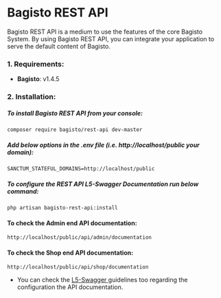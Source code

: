 # Bagisto REST API

<p>Bagisto REST API is a medium to use the features of the core Bagisto System. By using Bagisto REST API, you can integrate your application to serve the default content of Bagisto.</p>

### 1. Requirements:

* **Bagisto**: v1.4.5

### 2. Installation:

##### To install Bagisto REST API from your console:

~~~
composer require bagisto/rest-api dev-master
~~~

##### Add below options in the .env file (i.e. http://localhost/public your domain):

~~~
SANCTUM_STATEFUL_DOMAINS=http://localhost/public
~~~

##### To configure the REST API L5-Swagger Documentation run below command:

~~~
php artisan bagisto-rest-api:install
~~~

#### To check the Admin end API documentation:

~~~
http://localhost/public/api/admin/documentation
~~~

#### To check the Shop end API documentation:

~~~
http://localhost/public/api/shop/documentation
~~~

* You can check the <a href="https://github.com/DarkaOnLine/L5-Swagger"> L5-Swagger </a> guidelines too regarding the configuration the API documentation.
